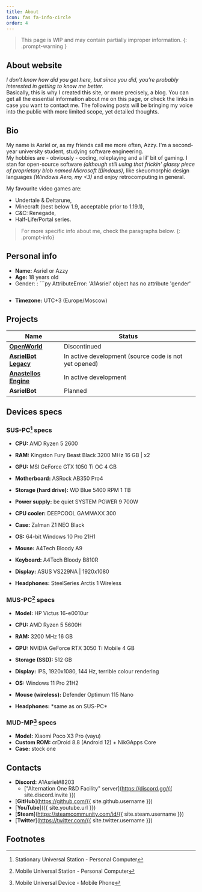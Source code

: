 ```yaml
---
title: About
icon: fas fa-info-circle
order: 4
---
```


> This page is WIP and may contain partially improper information.
{: .prompt-warning }

## About website

*I don't know how did you get here, but since you did, you're probably interested in getting to know me better.*  
Basically, this is why I created this site, or more precisely, a blog. You can get all the essential information about me on this page, or check the links in case you want to contact me. The following posts will be bringing my voice into the public with more limited scope, yet detailed thoughts.

## Bio

My name is Asriel or, as my friends call me more often, Azzy. I'm a second-year university student, studying software engineering.  
My hobbies are - obviously - coding, roleplaying and a lil' bit of gaming. I stan for open-source software *(although still using that frickin' glassy piece of proprietary blob named Microsoft Шindoшs)*, like skeuomorphic design languages *(Windows Aero, my <3)* and enjoy retrocomputing in general.

My favourite video games are:

- Undertale & Deltarune,
- Minecraft (best below 1.9, acceptable prior to 1.19.1),
- C&C: Renegade,
- Half-Life/Portal series.

> For more specific info about me, check the paragraphs below.
{: .prompt-info}

## Personal info

- **Name:** Asriel or Azzy
- **Age:** 18 years old
- Gender:
: ```py
AttributeError: 'A1Asriel' object has no attribute 'gender'
    ```
- **Timezone:** UTC+3 (Europe/Moscow)  
  <span id="time-in-utc3"></span>

<script>
    document.getElementById('time-in-utc3').innerHTML = 'Current time: ' + new Date().toLocaleTimeString([], { timeZone: 'Europe/Moscow' });
    setInterval(() => { document.getElementById('time-in-utc3').innerHTML = 'Current time: ' + new Date().toLocaleTimeString([], { timeZone: 'Europe/Moscow' }); }, 1000);
</script>

## Projects

| Name                               | Status                                                |
|------------------------------------|-------------------------------------------------------|
| [**OpenWorld**][ow-source]         | Discontinued                                          |
| [**AsrielBot Legacy**][abl-site]   | In active development (source code is not yet opened) |
| [**Anastellos Engine**][ae-source] | In active development                                 |
| **AsrielBot**                      | Planned                                               |

[ow-source]: https://github.com/A1Asriel/OpenWorld
[abl-site]: https://a1asriel.github.io/AsrielBot-site
[ae-source]: https://github.com/A1Asriel/anastellos

## Devices specs

### SUS-PC[^sus-pc] specs

- **CPU:** AMD Ryzen 5 2600
- **RAM:** Kingston Fury Beast Black 3200 MHz 16 GB \| x2
- **GPU:** MSI GeForce GTX 1050 Ti OC 4 GB
- **Motherboard:** ASRock AB350 Pro4
- **Storage (hard drive):** WD Blue 5400 RPM 1 TB
- **Power supply:** be quiet SYSTEM POWER 9 700W
- **CPU cooler:** DEEPCOOL GAMMAXX 300
- **Case:** Zalman Z1 NEO Black
- **OS:** 64-bit Windows 10 Pro 21H1

- **Mouse:** A4Tech Bloody A9
- **Keyboard:** A4Tech Bloody B810R
- **Display:** ASUS VS229NA \| 1920x1080
- **Headphones:** SteelSeries Arctis 1 Wireless

### MUS-PC[^mus-pc] specs

- **Model:** HP Victus 16-e0010ur
- **CPU:** AMD Ryzen 5 5600H
- **RAM:** 3200 MHz 16 GB
- **GPU:** NVIDIA GeForce RTX 3050 Ti Mobile 4 GB
- **Storage (SSD):** 512 GB
- **Display:** IPS, 1920x1080, 144 Hz, terrible colour rendering
- **OS:** Windows 11 Pro 21H2

- **Mouse (wireless):** Defender Optimum 115 Nano
- **Headphones:** \*same as on SUS-PC\*

### MUD-MP[^mud-mp] specs

- **Model:** Xiaomi Poco X3 Pro (vayu)
- **Custom ROM:** crDroid 8.8 (Android 12) + NikGApps Core
- **Case:** stock one

## Contacts

- **Discord:** A1Asriel#8203
  - ["Alternation One R&D Facility" server](https://discord.gg/{{ site.discord.invite }})
- [**GitHub**](https://github.com/{{ site.github.username }})
- [**YouTube**]({{ site.youtube.url }})
- [**Steam**](https://steamcommunity.com/id/{{ site.steam.username }})
- [**Twitter**](https://twitter.com/{{ site.twitter.username }})

## Footnotes

[^sus-pc]: Stationary Universal Station - Personal Computer
[^mus-pc]: Mobile Universal Station - Personal Computer
[^mud-mp]: Mobile Universal Device - Mobile Phone
